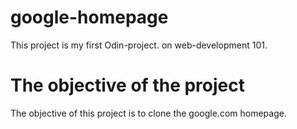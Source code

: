 # google-homepage
  This project is my first Odin-project. on web-development 101.
  
#  The objective of the project 
  The objective of this  project is to clone the google.com homepage.





